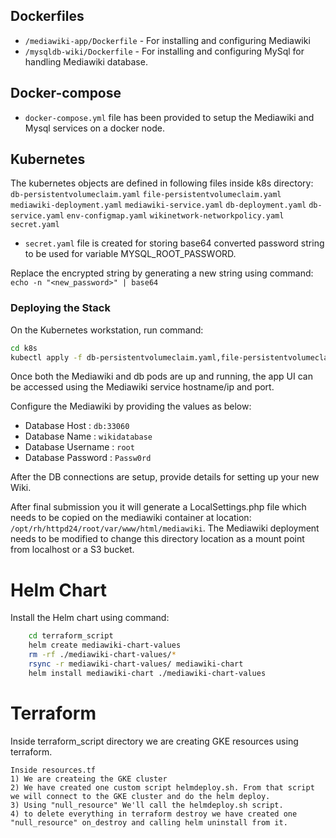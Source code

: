 
## Dockerfiles
* `/mediawiki-app/Dockerfile` - For installing and configuring Mediawiki 
* `/mysqldb-wiki/Dockerfile`  - For installing and configuring MySql for handling Mediawiki database.

## Docker-compose
* `docker-compose.yml` file has been provided to setup the Mediawiki and Mysql services on a docker node.

## Kubernetes
The kubernetes objects are defined in following files inside k8s directory: `db-persistentvolumeclaim.yaml` `file-persistentvolumeclaim.yaml` `mediawiki-deployment.yaml` `mediawiki-service.yaml` `db-deployment.yaml` `db-service.yaml` `env-configmap.yaml` `wikinetwork-networkpolicy.yaml` `secret.yaml`

* `secret.yaml` file is created for storing base64 converted password string to be used for variable MYSQL_ROOT_PASSWORD.

Replace the encrypted string by generating a new string using command: `echo -n "<new_password>" | base64`

### Deploying the Stack
On the Kubernetes workstation, run command:

```bash
cd k8s
kubectl apply -f db-persistentvolumeclaim.yaml,file-persistentvolumeclaim.yaml,mediawiki-deployment.yaml,mediawiki-service.yaml,db-deployment.yaml,db-service.yaml,env-configmap.yaml,secret.yaml
```

Once both the Mediawiki and db pods are up and running, the app UI can be accessed using the Mediawiki service hostname/ip and port.

Configure the Mediawiki by providing the values as below:
* Database Host : `db:33060`
* Database Name : `wikidatabase`
* Database Username : `root`
* Database Password : `Passw0rd`

After the DB connections are setup, provide details for setting up your new Wiki.

After final submission you it will generate a LocalSettings.php file which needs to be copied on the mediawiki container at location: `/opt/rh/httpd24/root/var/www/html/mediawiki`. The Mediawiki deployment needs to be modified to change this directory location as a mount point from localhost or a S3 bucket.

# Helm Chart

Install the Helm chart using command: 

```bash
    cd terraform_script
    helm create mediawiki-chart-values
    rm -rf ./mediawiki-chart-values/*
    rsync -r mediawiki-chart-values/ mediawiki-chart
    helm install mediawiki-chart ./mediawiki-chart-values
```
# Terraform 

Inside terraform_script directory we are creating GKE resources using terraform.

    Inside resources.tf
    1) We are createing the GKE cluster
    2) We have created one custom script helmdeploy.sh. From that script we will connect to the GKE cluster and do the helm deploy.
    3) Using "null_resource" We'll call the helmdeploy.sh script.
    4) to delete everything in terraform destroy we have created one "null_resource" on_destroy and calling helm uninstall from it.

